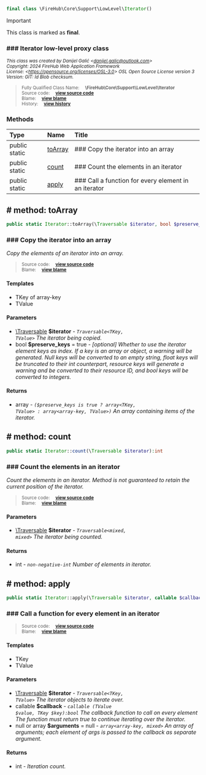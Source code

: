 ```php
final class \FireHub\Core\Support\LowLevel\Iterator()
```





> [!IMPORTANT]
This class is marked as **final**.





### ### Iterator low-level proxy class



<sub>_This class was created by Danijel Galić &lt;danijel.galic@outlook.com&gt;_</sub><br/><sub>_Copyright: 2024 FireHub Web Application Framework_</sub><br/><sub>_License: &lt;https://opensource.org/licenses/OSL-3.0&gt; OSL Open Source License version 3_</sub><br/><sub>_Version: GIT: $Id$ Blob checksum._</sub>

><sub>Fully Qualified Class Name:  **\FireHub\Core\Support\LowLevel\Iterator**</sub><br/>
    <sub>Source code:  **[view source code](https://github.com/The-FireHub-Project/Core/blob/develop-pre-alpha-m1/src/support/lowlevel/firehub.Iterator.php#L29)**</sub><br/>
        <sub>Blame:  **[view blame](https://github.com/The-FireHub-Project/Core/blame/develop-pre-alpha-m1/src/support/lowlevel/firehub.Iterator.php)**</sub><br/>
        <sub>History:  **[view history](https://github.com/The-FireHub-Project/Core/commits/develop-pre-alpha-m1/src/support/lowlevel/firehub.Iterator.php)**</sub>


### Methods
| Type | Name | Title |
|:-----|:-----|:------|
|public static |<a href="#toarray()">toArray</a>|### Copy the iterator into an array|
|public static |<a href="#count()">count</a>|### Count the elements in an iterator|
|public static |<a href="#apply()">apply</a>|### Call a function for every element in an iterator|

<h2><a name="toarray()"># method: toArray</a></h2>

```php
public static Iterator::toArray(\Traversable $iterator, bool $preserve_keys = true):array
```











### ### Copy the iterator into an array

_Copy the elements of an iterator into an array._

><sub>Source code:  **[view source code](https://github.com/The-FireHub-Project/Core/blob/develop-pre-alpha-m1/src/support/lowlevel/firehub.Iterator.php#L60)**</sub><br/>
        <sub>Blame:  **[view blame](https://github.com/The-FireHub-Project/Core/blame/develop-pre-alpha-m1/src/support/lowlevel/firehub.Iterator.php#L60)**</sub>
#### Templates

* TKey of array-key
* TValue
#### Parameters

* [\Traversable](./Wiki-Traversable) **$iterator** - _<code>Traversable<TKey, TValue></code>
The iterator being copied._
* bool **$preserve_keys** = true - _[optional] 
Whether to use the iterator element keys as index.
If a key is an array or object, a warning will be generated. Null keys will be converted to an empty string,
float keys will be truncated to their int counterpart, resource keys will generate a warning and be converted
to their resource ID, and bool keys will be converted to integers._
#### Returns

* array - _<code>($preserve_keys is true ? array<TKey, TValue> : array<array-key, TValue>)</code> An array
containing items of the iterator._
<h2><a name="count()"># method: count</a></h2>

```php
public static Iterator::count(\Traversable $iterator):int
```











### ### Count the elements in an iterator

_Count the elements in an iterator. Method is not guaranteed to retain the current position of the iterator._

><sub>Source code:  **[view source code](https://github.com/The-FireHub-Project/Core/blob/develop-pre-alpha-m1/src/support/lowlevel/firehub.Iterator.php#L81)**</sub><br/>
        <sub>Blame:  **[view blame](https://github.com/The-FireHub-Project/Core/blame/develop-pre-alpha-m1/src/support/lowlevel/firehub.Iterator.php#L81)**</sub>
#### Parameters

* [\Traversable](./Wiki-Traversable) **$iterator** - _<code>Traversable<mixed, mixed></code>
The iterator being counted._
#### Returns

* int - _<code>non-negative-int</code> Number of elements in iterator._
<h2><a name="apply()"># method: apply</a></h2>

```php
public static Iterator::apply(\Traversable $iterator, callable $callback, null|array $arguments = null):int
```











### ### Call a function for every element in an iterator



><sub>Source code:  **[view source code](https://github.com/The-FireHub-Project/Core/blob/develop-pre-alpha-m1/src/support/lowlevel/firehub.Iterator.php#L112)**</sub><br/>
        <sub>Blame:  **[view blame](https://github.com/The-FireHub-Project/Core/blame/develop-pre-alpha-m1/src/support/lowlevel/firehub.Iterator.php#L112)**</sub>
#### Templates

* TKey
* TValue
#### Parameters

* [\Traversable](./Wiki-Traversable) **$iterator** - _<code>Traversable<TKey, TValue></code>
The iterator objects to iterate over._
* callable **$callback** - _<code>callable (TValue $value, TKey $key):bool</code>
The callback function to call on every element The function must return true to continue iterating over the
iterator._
* null or array **$arguments** = null - _<code>array<array-key, mixed></code>
An array of arguments; each element of args is passed to the callback as separate argument._
#### Returns

* int - _Iteration count._